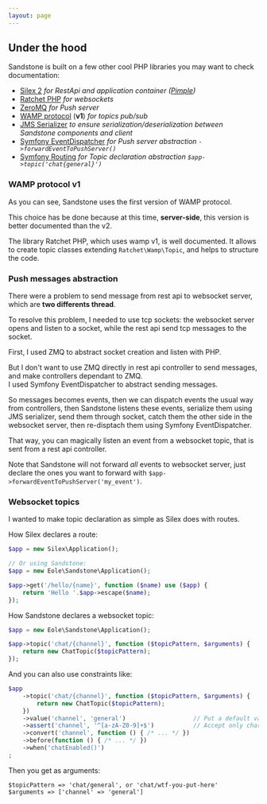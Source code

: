 ```yaml
---
layout: page
---
```


<h2 class="no-margin-top">Under the hood</h2>

Sandstone is built on a few other cool PHP libraries you may want to check documentation:

- [Silex 2](http://silex.sensiolabs.org/) *for RestApi and application container ([Pimple](http://pimple.sensiolabs.org/))*
- [Ratchet PHP](http://socketo.me/) *for websockets*
- [ZeroMQ](http://zeromq.org/) *for Push server*
- [WAMP protocol](http://wamp-proto.org/) (**v1**) *for topics pub/sub*
- [JMS Serializer](http://jmsyst.com/libs/serializer) *to ensure serialization/deserialization between Sandstone components and client*
- [Symfony EventDispatcher](http://symfony.com/doc/current/components/event_dispatcher/introduction.html) *for Push server abstraction `->forwardEventToPushServer()`*
- [Symfony Routing](http://symfony.com/doc/current/components/routing/introduction.html) *for Topic declaration abstraction `$app->topic('chat{general}')`*


### WAMP protocol v1

As you can see, Sandstone uses the first version of WAMP protocol.

This choice has be done because at this time, **server-side**,
this version is better documented than the v2.

The library Ratchet PHP, which uses wamp v1, is well documented.
It allows to create topic classes extending `Ratchet\Wamp\Topic`,
and helps to structure the code.


### Push messages abstraction

There were a problem to send message from rest api to websocket server,
which are **two differents thread**.

To resolve this problem, I needed to use tcp sockets:
the websocket server opens and listen to a socket,
while the rest api send tcp messages to the socket.

First, I used ZMQ to abstract socket creation and listen with PHP.

But I don't want to use ZMQ directly in rest api controller to send messages,
and make controllers dependant to ZMQ.
<br>
I used Symfony EventDispatcher to abstract sending messages.

So messages becomes events, then we can dispatch events the usual way from controllers,
then Sandstone listens these events, serialize them using JMS serializer,
send them through socket, catch them the other side in the websocket server,
then re-disptach them using Symfony EventDispatcher.

That way, you can magically listen an event from a websocket topic,
that is sent from a rest api controller.

Note that Sandstone will not forward *all* events to websocket server,
just declare the ones you want to forward with `$app->forwardEventToPushServer('my_event')`.


### Websocket topics

I wanted to make topic declaration as simple as Silex does with routes.

How Silex declares a route:

``` php
$app = new Silex\Application();

// Or using Sandstone:
$app = new Eole\Sandstone\Application();

$app->get('/hello/{name}', function ($name) use ($app) {
    return 'Hello '.$app->escape($name);
});
```

How Sandstone declares a websocket topic:

``` php
$app = new Eole\Sandstone\Application();

$app->topic('chat/{channel}', function ($topicPattern, $arguments) {
    return new ChatTopic($topicPattern);
});
```

And you can also use constraints like:

``` php
$app
    ->topic('chat/{channel}', function ($topicPattern, $arguments) {
        return new ChatTopic($topicPattern);
    })
    ->value('channel', 'general')                   // Put a default value
    ->assert('channel', '^[a-zA-Z0-9]+$')           // Accept only characters for channel name
    ->convert('channel', function () { /* ... */ })
    ->before(function () { /* ... */ })
    ->when('chatEnabled()')
;
```

Then you get as arguments:

```
$topicPattern => 'chat/general', or 'chat/wtf-you-put-here'
$arguments => ['channel' => 'general']
```

